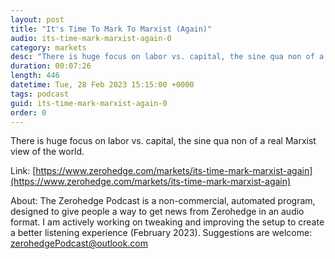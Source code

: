 ```yaml
---
layout: post
title: "It's Time To Mark To Marxist (Again)"
audio: its-time-mark-marxist-again-0
category: markets
desc: "There is huge focus on labor vs. capital, the sine qua non of a real Marxist view of the world."
duration: 00:07:26
length: 446
datetime: Tue, 28 Feb 2023 15:15:00 +0000
tags: podcast
guid: its-time-mark-marxist-again-0
order: 0
---
```

There is huge focus on labor vs. capital, the sine qua non of a real Marxist view of the world.

Link: [https://www.zerohedge.com/markets/its-time-mark-marxist-again](https://www.zerohedge.com/markets/its-time-mark-marxist-again)

About: The Zerohedge Podcast is a non-commercial, automated program, designed to give people a way to get news from Zerohedge in an audio format.  I am actively working on tweaking and improving the setup to create a better listening experience (February 2023).  Suggestions are welcome: [zerohedgePodcast@outlook.com](mailto:zerohedgePodcast@outlook.com)